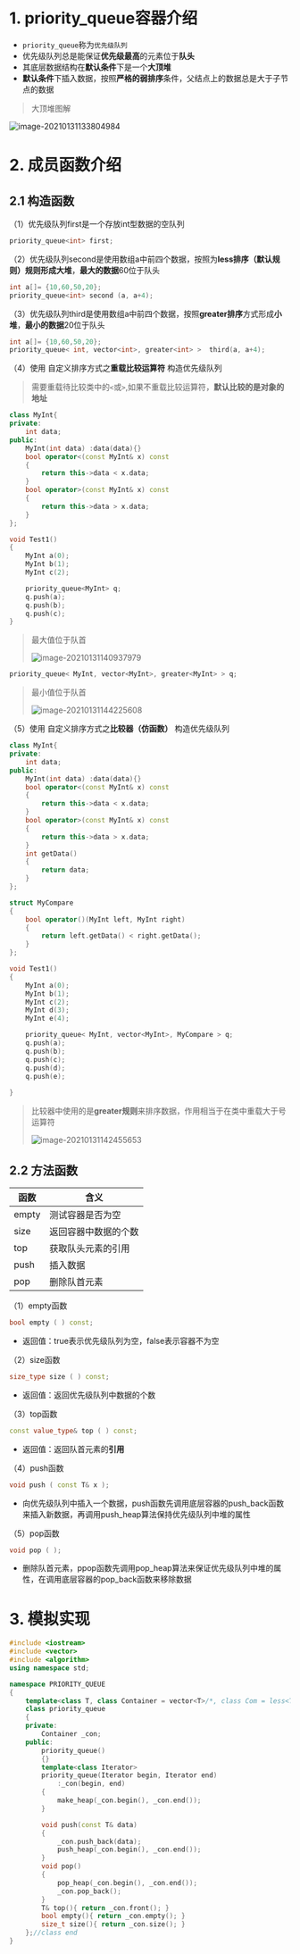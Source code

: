 # 1. priority_queue容器介绍

* `priority_queue`称为`优先级队列`
* 优先级队列总是能保证**优先级最高**的元素位于**队头**
* 其底层数据结构在**默认条件**下是一个**大顶堆**
* **默认条件**下插入数据，按照**严格的弱排序**条件，父结点上的数据总是大于子节点的数据

> 大顶堆图解

![image-20210131133804984](C:\Users\1111\AppData\Roaming\Typora\typora-user-images\image-20210131133804984.png)



# 2. 成员函数介绍

## 2.1 构造函数

（1）优先级队列first是一个存放int型数据的空队列

```cpp
priority_queue<int> first;
```

（2）优先级队列second是使用数组a中前四个数据，按照为**less排序（默认规则）**规则形成**大堆**，**最大的数据**60位于队头

```cpp
int a[]= {10,60,50,20};
priority_queue<int> second (a, a+4);
```

（3）优先级队列third是使用数组a中前四个数据，按照**greater排序**方式形成**小堆**，**最小的数据**20位于队头

```cpp
int a[]= {10,60,50,20};
priority_queue< int, vector<int>, greater<int> >  third(a, a+4);
```

（4）使用 自定义排序方式之**重载比较运算符** 构造优先级队列

> 需要重载待比较类中的`<`或`>`,如果不重载比较运算符，**默认比较的是对象的地址**

```cpp
class MyInt{
private:
	int data;
public:
	MyInt(int data) :data(data){}
	bool operator<(const MyInt& x) const
	{
		return this->data < x.data;
	}
    bool operator>(const MyInt& x) const
	{
		return this->data > x.data;
	}
};

void Test1()
{
	MyInt a(0);
	MyInt b(1);
	MyInt c(2);

	priority_queue<MyInt> q;
	q.push(a);
	q.push(b);
	q.push(c);
}
```

> 最大值位于队首
>
> ![image-20210131140937979](C:\Users\1111\AppData\Roaming\Typora\typora-user-images\image-20210131140937979.png)

```cpp
priority_queue< MyInt, vector<MyInt>, greater<MyInt> > q;
```

> 最小值位于队首
>
> ![image-20210131144225608](C:\Users\1111\AppData\Roaming\Typora\typora-user-images\image-20210131144225608.png)

（5）使用 自定义排序方式之**比较器（仿函数）** 构造优先级队列

```cpp
class MyInt{
private:
	int data;
public:
	MyInt(int data) :data(data){}
	bool operator<(const MyInt& x) const
	{
		return this->data < x.data;
	}
	bool operator>(const MyInt& x) const
	{
		return this->data > x.data;
	}
	int getData()
	{
		return data;
	}
};

struct MyCompare
{
	bool operator()(MyInt left, MyInt right)
	{
		return left.getData() < right.getData();
	}
};

void Test1()
{
	MyInt a(0);
	MyInt b(1);
	MyInt c(2);
	MyInt d(3);
	MyInt e(4);

	priority_queue< MyInt, vector<MyInt>, MyCompare > q;
	q.push(a);
	q.push(b);
	q.push(c);
	q.push(d);
	q.push(e);
	
}
```

>比较器中使用的是**greater规则**来排序数据，作用相当于在类中重载大于号运算符
>
>![image-20210131142455653](C:\Users\1111\AppData\Roaming\Typora\typora-user-images\image-20210131142455653.png)

## 2.2 方法函数

| 函数  | 含义                 |
| ----- | -------------------- |
| empty | 测试容器是否为空     |
| size  | 返回容器中数据的个数 |
| top   | 获取队头元素的引用   |
| push  | 插入数据             |
| pop   | 删除队首元素         |

（1）empty函数

```cpp
bool empty ( ) const;
```

* 返回值：true表示优先级队列为空，false表示容器不为空

（2）size函数

```cpp
size_type size ( ) const;
```

* 返回值：返回优先级队列中数据的个数

（3）top函数

```cpp
const value_type& top ( ) const;
```

* 返回值：返回队首元素的**引用**

（4）push函数

```cpp
void push ( const T& x );
```

* 向优先级队列中插入一个数据，push函数先调用底层容器的push_back函数来插入新数据，再调用push_heap算法保持优先级队列中堆的属性

（5）pop函数

```cpp
void pop ( );
```

* 删除队首元素，ppop函数先调用pop_heap算法来保证优先级队列中堆的属性，在调用底层容器的pop_back函数来移除数据

# 3. 模拟实现

```cpp
#include <iostream>
#include <vector>
#include <algorithm>
using namespace std;

namespace PRIORITY_QUEUE
{
	template<class T, class Container = vector<T>/*, class Com = less<T>*/>
	class priority_queue
	{
	private:
		Container _con;
	public:
		priority_queue()
		{}
		template<class Iterator>
		priority_queue(Iterator begin, Iterator end)
			:_con(begin, end)
		{
			make_heap(_con.begin(), _con.end());
		}

		void push(const T& data)
		{
			_con.push_back(data);
			push_heap(_con.begin(), _con.end());
		}
		void pop()
		{
			pop_heap(_con.begin(), _con.end());
			_con.pop_back();
		}
		T& top(){ return _con.front(); }
		bool empty(){ return _con.empty(); }
		size_t size(){ return _con.size(); }
	};//class end
}
```

